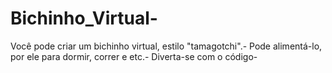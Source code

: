 # Bichinho_Virtual-
Você pode criar um bichinho virtual, estilo "tamagotchi".-
Pode alimentá-lo, por ele para dormir, correr e etc.-
Diverta-se com o código-
